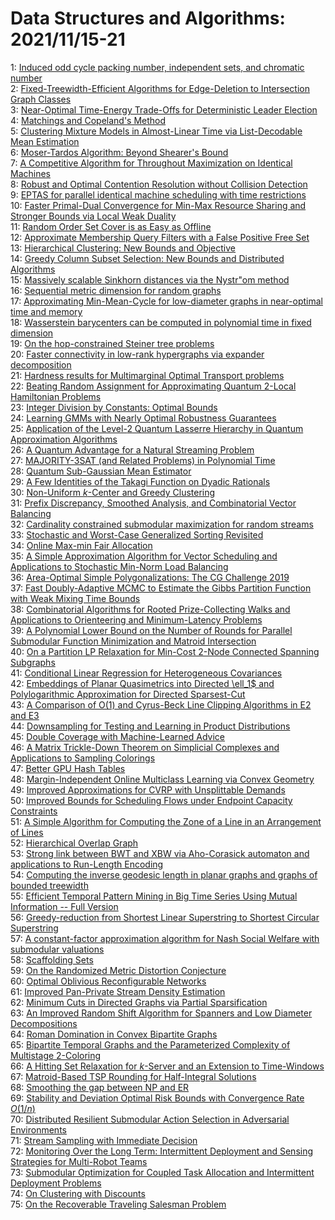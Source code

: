 # Data Structures and Algorithms: 2021/11/15-21  
1: [Induced odd cycle packing number, independent sets, and chromatic number](https://doi.org/10.48550/arXiv.2001.02411)  
2: [Fixed-Treewidth-Efficient Algorithms for Edge-Deletion to Intersection  Graph Classes](https://doi.org/10.48550/arXiv.2007.03859)  
3: [Near-Optimal Time-Energy Trade-Offs for Deterministic Leader Election](https://doi.org/10.48550/arXiv.2105.07518)  
4: [Matchings and Copeland's Method](https://doi.org/10.48550/arXiv.2105.13729)  
5: [Clustering Mixture Models in Almost-Linear Time via List-Decodable Mean  Estimation](https://doi.org/10.48550/arXiv.2106.08537)  
6: [Moser-Tardos Algorithm: Beyond Shearer's Bound](https://doi.org/10.48550/arXiv.2111.06527)  
7: [A Competitive Algorithm for Throughout Maximization on Identical  Machines](https://doi.org/10.48550/arXiv.2111.06564)  
8: [Robust and Optimal Contention Resolution without Collision Detection](https://doi.org/10.48550/arXiv.2111.06650)  
9: [EPTAS for parallel identical machine scheduling with time restrictions](https://doi.org/10.48550/arXiv.2111.06692)  
10: [Faster Primal-Dual Convergence for Min-Max Resource Sharing and Stronger  Bounds via Local Weak Duality](https://doi.org/10.48550/arXiv.2111.06820)  
11: [Random Order Set Cover is as Easy as Offline](https://doi.org/10.48550/arXiv.2111.06842)  
12: [Approximate Membership Query Filters with a False Positive Free Set](https://doi.org/10.48550/arXiv.2111.06856)  
13: [Hierarchical Clustering: New Bounds and Objective](https://doi.org/10.48550/arXiv.2111.06863)  
14: [Greedy Column Subset Selection: New Bounds and Distributed Algorithms](https://doi.org/10.48550/arXiv.1605.08795)  
15: [Massively scalable Sinkhorn distances via the Nystr\"om method](https://doi.org/10.48550/arXiv.1812.05189)  
16: [Sequential metric dimension for random graphs](https://doi.org/10.48550/arXiv.1910.10116)  
17: [Approximating Min-Mean-Cycle for low-diameter graphs in near-optimal  time and memory](https://doi.org/10.48550/arXiv.2004.03114)  
18: [Wasserstein barycenters can be computed in polynomial time in fixed  dimension](https://doi.org/10.48550/arXiv.2006.08012)  
19: [On the hop-constrained Steiner tree problems](https://doi.org/10.48550/arXiv.2007.07405)  
20: [Faster connectivity in low-rank hypergraphs via expander decomposition](https://doi.org/10.48550/arXiv.2011.08097)  
21: [Hardness results for Multimarginal Optimal Transport problems](https://doi.org/10.48550/arXiv.2012.05398)  
22: [Beating Random Assignment for Approximating Quantum 2-Local Hamiltonian  Problems](https://doi.org/10.48550/arXiv.2012.12347)  
23: [Integer Division by Constants: Optimal Bounds](https://doi.org/10.48550/arXiv.2012.12369)  
24: [Learning GMMs with Nearly Optimal Robustness Guarantees](https://doi.org/10.48550/arXiv.2104.09665)  
25: [Application of the Level-$2$ Quantum Lasserre Hierarchy in Quantum  Approximation Algorithms](https://doi.org/10.48550/arXiv.2105.05698)  
26: [A Quantum Advantage for a Natural Streaming Problem](https://doi.org/10.48550/arXiv.2106.04633)  
27: [MAJORITY-3SAT (and Related Problems) in Polynomial Time](https://doi.org/10.48550/arXiv.2107.02748)  
28: [Quantum Sub-Gaussian Mean Estimator](https://doi.org/10.48550/arXiv.2108.12172)  
29: [A Few Identities of the Takagi Function on Dyadic Rationals](https://doi.org/10.48550/arXiv.2111.05996)  
30: [Non-Uniform $k$-Center and Greedy Clustering](https://doi.org/10.48550/arXiv.2111.06362)  
31: [Prefix Discrepancy, Smoothed Analysis, and Combinatorial Vector  Balancing](https://doi.org/10.48550/arXiv.2111.07049)  
32: [Cardinality constrained submodular maximization for random streams](https://doi.org/10.48550/arXiv.2111.07217)  
33: [Stochastic and Worst-Case Generalized Sorting Revisited](https://doi.org/10.48550/arXiv.2111.07222)  
34: [Online Max-min Fair Allocation](https://doi.org/10.48550/arXiv.2111.07235)  
35: [A Simple Approximation Algorithm for Vector Scheduling and Applications  to Stochastic Min-Norm Load Balancing](https://doi.org/10.48550/arXiv.2111.07244)  
36: [Area-Optimal Simple Polygonalizations: The CG Challenge 2019](https://doi.org/10.48550/arXiv.2111.07304)  
37: [Fast Doubly-Adaptive MCMC to Estimate the Gibbs Partition Function with  Weak Mixing Time Bounds](https://doi.org/10.48550/arXiv.2111.07372)  
38: [Combinatorial Algorithms for Rooted Prize-Collecting Walks and  Applications to Orienteering and Minimum-Latency Problems](https://doi.org/10.48550/arXiv.2111.07414)  
39: [A Polynomial Lower Bound on the Number of Rounds for Parallel Submodular  Function Minimization and Matroid Intersection](https://doi.org/10.48550/arXiv.2111.07474)  
40: [On a Partition LP Relaxation for Min-Cost 2-Node Connected Spanning  Subgraphs](https://doi.org/10.48550/arXiv.2111.07481)  
41: [Conditional Linear Regression for Heterogeneous Covariances](https://doi.org/10.48550/arXiv.2111.07834)  
42: [Embeddings of Planar Quasimetrics into Directed \ell_1$ and  Polylogarithmic Approximation for Directed Sparsest-Cut](https://doi.org/10.48550/arXiv.2111.07974)  
43: [A Comparison of O(1) and Cyrus-Beck Line Clipping Algorithms in E2 and  E3](https://doi.org/10.48550/arXiv.2111.07987)  
44: [Downsampling for Testing and Learning in Product Distributions](https://doi.org/10.48550/arXiv.2007.07449)  
45: [Double Coverage with Machine-Learned Advice](https://doi.org/10.48550/arXiv.2103.01640)  
46: [A Matrix Trickle-Down Theorem on Simplicial Complexes and Applications  to Sampling Colorings](https://doi.org/10.48550/arXiv.2106.03845)  
47: [Better GPU Hash Tables](https://doi.org/10.48550/arXiv.2108.07232)  
48: [Margin-Independent Online Multiclass Learning via Convex Geometry](https://doi.org/10.48550/arXiv.2111.08057)  
49: [Improved Approximations for CVRP with Unsplittable Demands](https://doi.org/10.48550/arXiv.2111.08138)  
50: [Improved Bounds for Scheduling Flows under Endpoint Capacity Constraints](https://doi.org/10.48550/arXiv.2111.08148)  
51: [A Simple Algorithm for Computing the Zone of a Line in an Arrangement of  Lines](https://doi.org/10.48550/arXiv.2111.08238)  
52: [Hierarchical Overlap Graph](https://doi.org/10.48550/arXiv.1802.04632)  
53: [Strong link between BWT and XBW via Aho-Corasick automaton and  applications to Run-Length Encoding](https://doi.org/10.48550/arXiv.1805.10070)  
54: [Computing the inverse geodesic length in planar graphs and graphs of  bounded treewidth](https://doi.org/10.48550/arXiv.1908.01317)  
55: [Efficient Temporal Pattern Mining in Big Time Series Using Mutual  Information -- Full Version](https://doi.org/10.48550/arXiv.2010.03653)  
56: [Greedy-reduction from Shortest Linear Superstring to Shortest Circular  Superstring](https://doi.org/10.48550/arXiv.2012.08878)  
57: [A constant-factor approximation algorithm for Nash Social Welfare with  submodular valuations](https://doi.org/10.48550/arXiv.2103.10536)  
58: [Scaffolding Sets](https://doi.org/10.48550/arXiv.2111.03135)  
59: [On the Randomized Metric Distortion Conjecture](https://doi.org/10.48550/arXiv.2111.08698)  
60: [Optimal Oblivious Reconfigurable Networks](https://doi.org/10.48550/arXiv.2111.08780)  
61: [Improved Pan-Private Stream Density Estimation](https://doi.org/10.48550/arXiv.2111.08784)  
62: [Minimum Cuts in Directed Graphs via Partial Sparsification](https://doi.org/10.48550/arXiv.2111.08959)  
63: [An Improved Random Shift Algorithm for Spanners and Low Diameter  Decompositions](https://doi.org/10.48550/arXiv.2111.08975)  
64: [Roman Domination in Convex Bipartite Graphs](https://doi.org/10.48550/arXiv.2111.09040)  
65: [Bipartite Temporal Graphs and the Parameterized Complexity of Multistage  2-Coloring](https://doi.org/10.48550/arXiv.2111.09049)  
66: [A Hitting Set Relaxation for $k$-Server and an Extension to Time-Windows](https://doi.org/10.48550/arXiv.2111.09255)  
67: [Matroid-Based TSP Rounding for Half-Integral Solutions](https://doi.org/10.48550/arXiv.2111.09290)  
68: [Smoothing the gap between NP and ER](https://doi.org/10.48550/arXiv.1912.02278)  
69: [Stability and Deviation Optimal Risk Bounds with Convergence Rate  $O(1/n)$](https://doi.org/10.48550/arXiv.2103.12024)  
70: [Distributed Resilient Submodular Action Selection in Adversarial  Environments](https://doi.org/10.48550/arXiv.2105.07305)  
71: [Stream Sampling with Immediate Decision](https://doi.org/10.48550/arXiv.2111.09309)  
72: [Monitoring Over the Long Term: Intermittent Deployment and Sensing  Strategies for Multi-Robot Teams](https://doi.org/10.48550/arXiv.2111.09386)  
73: [Submodular Optimization for Coupled Task Allocation and Intermittent  Deployment Problems](https://doi.org/10.48550/arXiv.2111.09387)  
74: [On Clustering with Discounts](https://doi.org/10.48550/arXiv.2111.09505)  
75: [On the Recoverable Traveling Salesman Problem](https://doi.org/10.48550/arXiv.2111.09691)  